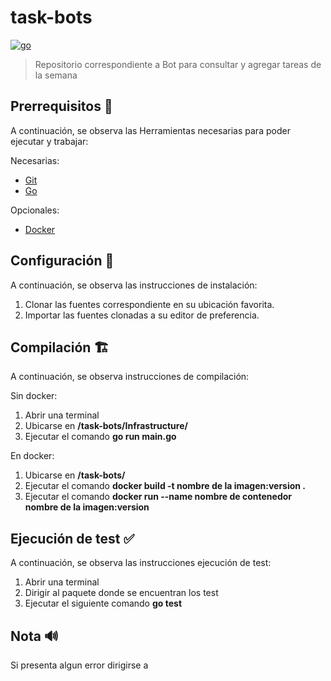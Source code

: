 # task-bots

[![go](https://img.shields.io/badge/go-v1.21.X-cyan.svg)](https://golang.org/)

> Repositorio correspondiente a Bot para consultar y agregar tareas de la semana 

## Prerrequisitos :hammer:

A continuación, se observa las Herramientas necesarias para poder ejecutar y trabajar:

Necesarias:

* [Git](http://git-scm.com/)
* [Go](https://golang.org/)

Opcionales:

* [Docker](https://www.docker.com/)

## Configuración :wrench:

A continuación, se observa las instrucciones de instalación:

1. Clonar las fuentes correspondiente en su ubicación favorita.
2. Importar las fuentes clonadas a su editor de preferencia.

## Compilación :building_construction:

A continuación, se observa instrucciones de compilación:

Sin docker:

1. Abrir una terminal
2. Ubicarse en **/task-bots/Infrastructure/** 
3. Ejecutar el comando **go run main.go**

En docker:

1. Ubicarse en **/task-bots/**
2. Ejecutar el comando **docker build -t nombre de la imagen:version .**
3. Ejecutar el comando **docker run --name nombre de contenedor nombre de la imagen:version**

## Ejecución de test :white_check_mark:

A continuación, se observa las instrucciones ejecución de test:

1. Abrir una terminal
2. Dirigir al paquete donde se encuentran los test
3. Ejecutar el siguiente comando **go test**

## Nota :loud_sound:

Si presenta algun error dirigirse a
